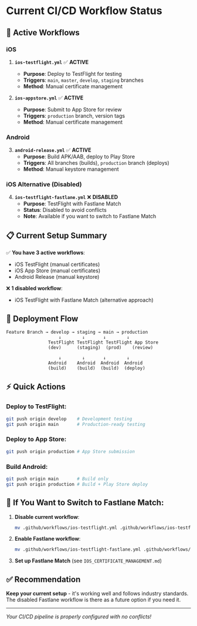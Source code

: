# Current CI/CD Workflow Status

## 🚀 **Active Workflows**

### **iOS**
1. **`ios-testflight.yml`** ✅ **ACTIVE**
   - **Purpose**: Deploy to TestFlight for testing
   - **Triggers**: `main`, `master`, `develop`, `staging` branches
   - **Method**: Manual certificate management

2. **`ios-appstore.yml`** ✅ **ACTIVE**
   - **Purpose**: Submit to App Store for review
   - **Triggers**: `production` branch, version tags
   - **Method**: Manual certificate management

### **Android**
3. **`android-release.yml`** ✅ **ACTIVE**
   - **Purpose**: Build APK/AAB, deploy to Play Store
   - **Triggers**: All branches (builds), `production` branch (deploys)
   - **Method**: Manual keystore management

### **iOS Alternative (Disabled)**
4. **`ios-testflight-fastlane.yml`** ❌ **DISABLED**
   - **Purpose**: TestFlight with Fastlane Match
   - **Status**: Disabled to avoid conflicts
   - **Note**: Available if you want to switch to Fastlane Match

## 📋 **Current Setup Summary**

✅ **You have 3 active workflows**:
- iOS TestFlight (manual certificates)
- iOS App Store (manual certificates) 
- Android Release (manual keystore)

❌ **1 disabled workflow**:
- iOS TestFlight with Fastlane Match (alternative approach)

## 🎯 **Deployment Flow**

```
Feature Branch → develop → staging → main → production
                    ↓        ↓       ↓        ↓
                TestFlight TestFlight TestFlight App Store
                (dev)      (staging)  (prod)    (review)
                
                    ↓        ↓       ↓        ↓
                Android    Android  Android  Android
                (build)    (build)  (build)  (deploy)
```

## ⚡ **Quick Actions**

### **Deploy to TestFlight**:
```bash
git push origin develop    # Development testing
git push origin main       # Production-ready testing
```

### **Deploy to App Store**:
```bash
git push origin production # App Store submission
```

### **Build Android**:
```bash
git push origin main       # Build only
git push origin production # Build + Play Store deploy
```

## 🔧 **If You Want to Switch to Fastlane Match**:

1. **Disable current workflow**:
   ```bash
   mv .github/workflows/ios-testflight.yml .github/workflows/ios-testflight-manual.yml
   ```

2. **Enable Fastlane workflow**:
   ```bash
   mv .github/workflows/ios-testflight-fastlane.yml .github/workflows/ios-testflight.yml
   ```

3. **Set up Fastlane Match** (see `IOS_CERTIFICATE_MANAGEMENT.md`)

## ✅ **Recommendation**

**Keep your current setup** - it's working well and follows industry standards. The disabled Fastlane workflow is there as a future option if you need it.

---

*Your CI/CD pipeline is properly configured with no conflicts!*
